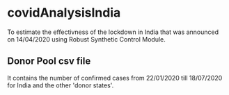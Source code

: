 # covidAnalysisIndia

To estimate the effectivness of the lockdown in India that was announced on 14/04/2020 using Robust Synthetic Control Module.

## Donor Pool csv file

It contains the number of confirmed cases from 22/01/2020 till 18/07/2020 for India and the other 'donor states'.
